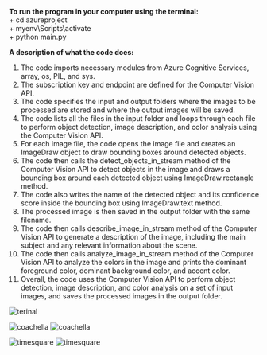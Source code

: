 **To run the program in your computer using the terminal:** <br />
              + cd azureproject<br />
              + myenv\Scripts\activate <br />
              + python main.py <br />

**A description of what the code does:** <br />
1. The code imports necessary modules from Azure Cognitive Services, array, os, PIL, and sys. <br />
2. The subscription key and endpoint are defined for the Computer Vision API. <br />
3. The code specifies the input and output folders where the images to be processed are stored and where the output images will be saved. <br />
4. The code lists all the files in the input folder and loops through each file to perform object detection, image description, and color analysis using the Computer Vision API. <br />
5. For each image file, the code opens the image file and creates an ImageDraw object to draw bounding boxes around detected objects. <br />
6. The code then calls the detect_objects_in_stream method of the Computer Vision API to detect objects in the image and draws a bounding box around each detected object using ImageDraw.rectangle method. <br />
7. The code also writes the name of the detected object and its confidence score inside the bounding box using ImageDraw.text method. <br />
8. The processed image is then saved in the output folder with the same filename. <br />
9. The code then calls describe_image_in_stream method of the Computer Vision API to generate a description of the image, including the main subject and any relevant information about the scene. <br />
10. The code then calls analyze_image_in_stream method of the Computer Vision API to analyze the colors in the image and prints the dominant foreground color, dominant background color, and accent color. <br />
11. Overall, the code uses the Computer Vision API to perform object detection, image description, and color analysis on a set of input images, and saves the processed images in the output folder. <br />

![terinal](https://github.com/trucnguyen10/Azure_computer_vision/assets/87359204/104ebe42-11ca-4272-8d92-eb3f6062760d)

![coachella](https://github.com/trucnguyen10/Azure_computer_vision/assets/87359204/cbadc251-4000-4fe3-892b-bb9a29d3d054)
![coachella](https://github.com/trucnguyen10/Azure_computer_vision/assets/87359204/048a1c10-04d0-4ed8-9bc5-6dcb5280a9c3)

![timesquare](https://github.com/trucnguyen10/Azure_computer_vision/assets/87359204/5a6bc9c4-be8e-4271-99f1-e36142fd7f33)
![timesquare](https://github.com/trucnguyen10/Azure_computer_vision/assets/87359204/c68fa8b3-f051-46de-aee1-7771f2537f91)

